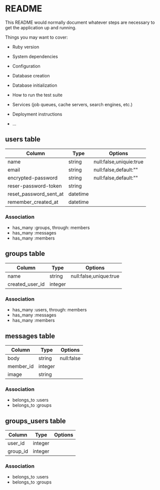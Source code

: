 # README

This README would normally document whatever steps are necessary to get the
application up and running.

Things you may want to cover:

* Ruby version

* System dependencies

* Configuration

* Database creation

* Database initialization

* How to run the test suite

* Services (job queues, cache servers, search engines, etc.)

* Deployment instructions

* ...

## users table

|Column|Type|Options|
|------|----|-------|
|name|string|null:false,uniquie:true|
|email|string|null:false,default:""|
|encrypted-password|string|null:false,default:""|
|reser-password-token|string||
|reset_password_sent_at|datetime||
|remember_created_at|datetime||

### Association
- has_many :groups, through: members
- has_many :messages
- has_many :members


## groups table

|Column|Type|Options|
|------|----|-------|
|name|string|null:false,unique:true|
|created_user_id|integer||

### Association
- has_many :users, through: members
- has_many :messages
- has_many :members

## messages table
|Column|Type|Options|
|------|----|-------|
|body|string|null:false|
|member_id|integer||
|image|string||

### Association
- belongs_to :users
- belongs_to :groups

## groups_users table
|Column|Type|Options|
|------|----|-------|
|user_id|integer||
|group_id|integer||

### Association
- belongs_to :users
- belongs_to :groups

